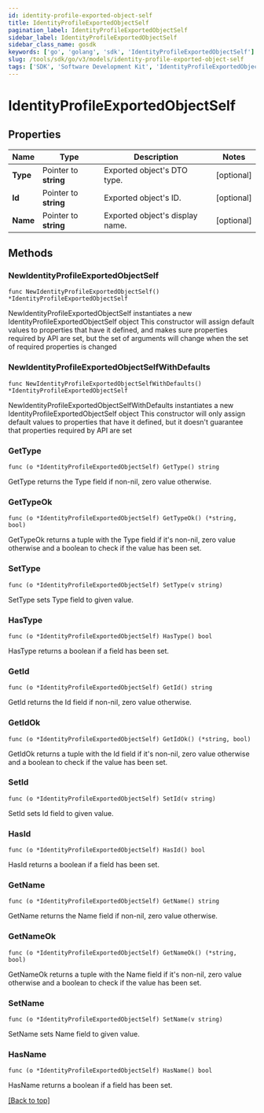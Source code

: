 ```yaml
---
id: identity-profile-exported-object-self
title: IdentityProfileExportedObjectSelf
pagination_label: IdentityProfileExportedObjectSelf
sidebar_label: IdentityProfileExportedObjectSelf
sidebar_class_name: gosdk
keywords: ['go', 'golang', 'sdk', 'IdentityProfileExportedObjectSelf'] 
slug: /tools/sdk/go/v3/models/identity-profile-exported-object-self
tags: ['SDK', 'Software Development Kit', 'IdentityProfileExportedObjectSelf']
---
```


# IdentityProfileExportedObjectSelf

## Properties

Name | Type | Description | Notes
------------ | ------------- | ------------- | -------------
**Type** | Pointer to **string** | Exported object&#39;s DTO type. | [optional] 
**Id** | Pointer to **string** | Exported object&#39;s ID. | [optional] 
**Name** | Pointer to **string** | Exported object&#39;s display name. | [optional] 

## Methods

### NewIdentityProfileExportedObjectSelf

`func NewIdentityProfileExportedObjectSelf() *IdentityProfileExportedObjectSelf`

NewIdentityProfileExportedObjectSelf instantiates a new IdentityProfileExportedObjectSelf object
This constructor will assign default values to properties that have it defined,
and makes sure properties required by API are set, but the set of arguments
will change when the set of required properties is changed

### NewIdentityProfileExportedObjectSelfWithDefaults

`func NewIdentityProfileExportedObjectSelfWithDefaults() *IdentityProfileExportedObjectSelf`

NewIdentityProfileExportedObjectSelfWithDefaults instantiates a new IdentityProfileExportedObjectSelf object
This constructor will only assign default values to properties that have it defined,
but it doesn't guarantee that properties required by API are set

### GetType

`func (o *IdentityProfileExportedObjectSelf) GetType() string`

GetType returns the Type field if non-nil, zero value otherwise.

### GetTypeOk

`func (o *IdentityProfileExportedObjectSelf) GetTypeOk() (*string, bool)`

GetTypeOk returns a tuple with the Type field if it's non-nil, zero value otherwise
and a boolean to check if the value has been set.

### SetType

`func (o *IdentityProfileExportedObjectSelf) SetType(v string)`

SetType sets Type field to given value.

### HasType

`func (o *IdentityProfileExportedObjectSelf) HasType() bool`

HasType returns a boolean if a field has been set.

### GetId

`func (o *IdentityProfileExportedObjectSelf) GetId() string`

GetId returns the Id field if non-nil, zero value otherwise.

### GetIdOk

`func (o *IdentityProfileExportedObjectSelf) GetIdOk() (*string, bool)`

GetIdOk returns a tuple with the Id field if it's non-nil, zero value otherwise
and a boolean to check if the value has been set.

### SetId

`func (o *IdentityProfileExportedObjectSelf) SetId(v string)`

SetId sets Id field to given value.

### HasId

`func (o *IdentityProfileExportedObjectSelf) HasId() bool`

HasId returns a boolean if a field has been set.

### GetName

`func (o *IdentityProfileExportedObjectSelf) GetName() string`

GetName returns the Name field if non-nil, zero value otherwise.

### GetNameOk

`func (o *IdentityProfileExportedObjectSelf) GetNameOk() (*string, bool)`

GetNameOk returns a tuple with the Name field if it's non-nil, zero value otherwise
and a boolean to check if the value has been set.

### SetName

`func (o *IdentityProfileExportedObjectSelf) SetName(v string)`

SetName sets Name field to given value.

### HasName

`func (o *IdentityProfileExportedObjectSelf) HasName() bool`

HasName returns a boolean if a field has been set.


[[Back to top]](#) 


